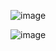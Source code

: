
![image](https://user-images.githubusercontent.com/40539112/190086972-abe0d995-7010-43f9-96fe-f87142291467.png)

![image](https://user-images.githubusercontent.com/40539112/190087306-8504e293-89b2-4906-b83b-6e1c796d6d6d.png)

